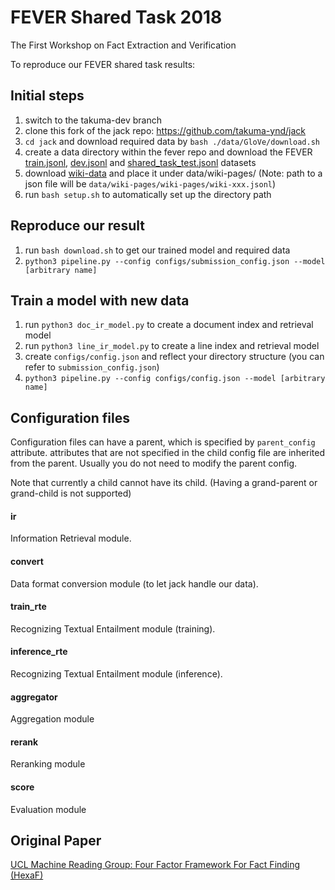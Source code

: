 # FEVER Shared Task 2018
The First Workshop on Fact Extraction and Verification

To reproduce our FEVER shared task results:

## Initial steps
1. switch to the takuma-dev branch
2. clone this fork of the jack repo: https://github.com/takuma-ynd/jack
3. `cd jack` and download required data by `bash ./data/GloVe/download.sh`
4. create a data directory within the fever repo and download the FEVER [train.jsonl](https://s3-eu-west-1.amazonaws.com/fever.public/train.jsonl), [dev.jsonl](https://s3-eu-west-1.amazonaws.com/fever.public/shared_task_dev.jsonl) and [shared_task_test.jsonl](https://s3-eu-west-1.amazonaws.com/fever.public/shared_task_test.jsonl) datasets
5. download [wiki-data](https://s3-eu-west-1.amazonaws.com/fever.public/wiki-pages.zip) and place it under data/wiki-pages/ (Note: path to a json file will be `data/wiki-pages/wiki-pages/wiki-xxx.jsonl`)
6. run `bash setup.sh` to automatically set up the directory path

## Reproduce our result
1. run `bash download.sh` to get our trained model and required data
2. `python3 pipeline.py --config configs/submission_config.json --model [arbitrary name]`

## Train a model with new data
1. run `python3 doc_ir_model.py` to create a document index and retrieval model
2. run `python3 line_ir_model.py` to create a line index and retrieval model
3. create `configs/config.json` and reflect your directory structure (you can refer to `submission_config.json`)
4. `python3 pipeline.py --config configs/config.json --model [arbitrary name]`

## Configuration files
Configuration files can have a parent, which is specified by `parent_config` attribute.
attributes that are not specified in the child config file are inherited from the parent.
Usually you do not need to modify the parent config.

Note that currently a child cannot have its child. (Having a grand-parent or grand-child is not supported)

#### ir
Information Retrieval module.

#### convert
Data format conversion module (to let jack handle our data).

#### train_rte
Recognizing Textual Entailment module (training).

#### inference_rte
Recognizing Textual Entailment module (inference).

#### aggregator
Aggregation module

#### rerank
Reranking module

#### score
Evaluation module

## Original Paper
[UCL Machine Reading Group:
Four Factor Framework For Fact Finding (HexaF)](http://aclweb.org/anthology/W18-5515)
